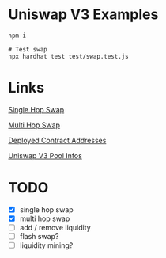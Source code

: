 # Uniswap V3 Examples

```shell
npm i

# Test swap
npx hardhat test test/swap.test.js
```

# Links

[Single Hop Swap](https://docs.uniswap.org/protocol/guides/swaps/single-swaps)

[Multi Hop Swap](https://docs.uniswap.org/protocol/guides/swaps/multihop-swaps)

[Deployed Contract Addresses](https://docs.uniswap.org/protocol/reference/deployments)

[Uniswap V3 Pool Infos](https://info.uniswap.org/#/pools)

# TODO

- [x] single hop swap
- [x] multi hop swap
- [ ] add / remove liquidity
- [ ] flash swap?
- [ ] liquidity mining?
